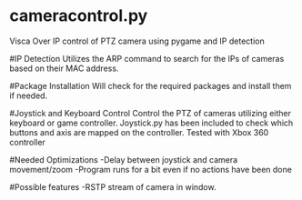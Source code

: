 # cameracontrol.py
Visca Over IP control of PTZ camera using pygame and IP detection


#IP Detection
Utilizes the ARP command to search for the IPs of cameras based on their MAC address.

#Package Installation
Will check for the required packages and install them if needed.

#Joystick and Keyboard Control
Control the PTZ of cameras utilizing either keyboard or game controller. Joystick.py has been included to check which buttons and axis are mapped on the controller. Tested with Xbox 360 controller

#Needed Optimizations
-Delay between joystick and camera movement/zoom
-Program runs for a bit even if no actions have been done

#Possible features
-RSTP stream of camera in window.
